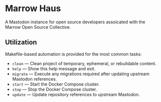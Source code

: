 # Marrow Haus

A Mastodon instance for open source developers assoicated with the Marrow Open Source Collective.


## Utilization

Makefile-based automation is provided for the most common tasks:

* `clean` — Clean project of temporary, ephemeral, or rebuildable content.
* `help` — Show this help message and exit.
* `migrate` — Execute any migrations required after updating upstream Mastodon references.
* `start` — Start the Docker Compose cluster.
* `stop` — Stop the Docker Compose cluster.
* `update` — Update repository references to upstream Mastodon.


